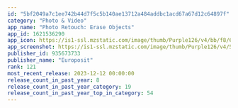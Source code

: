 ```yaml
---
id: "5bf2049a7c1ee742b44d7f5c5b140ae13712a484addbc1acd67a67d12c64897f"
category: "Photo & Video"
app_name: "Photo Retouch: Erase Objects"
app_id: 1621536290
app_icon: https://is1-ssl.mzstatic.com/image/thumb/Purple126/v4/bb/f8/6a/bbf86a00-4d90-87aa-30e7-f16f48d4f131/AppIcon-1x_U007ephone-85-220.jpeg/1024x1024bb.png
app_screenshot: https://is1-ssl.mzstatic.com/image/thumb/Purple126/v4/5e/4c/2a/5e4c2aee-135a-1f13-5a6f-5df5a78044c6/b0082bda-0577-4e01-b7bf-3b73e27880e1_iphone6_U002c5_En_1.jpg/1242x2688bb.png
publisher_id: 935673733
publisher_name: "Europosit"
rank: 121
most_recent_release: 2023-12-12 00:00:00
release_count_in_past_year: 8
release_count_in_past_year_category: 19
release_count_in_past_year_top_in_category: 54
---
```

